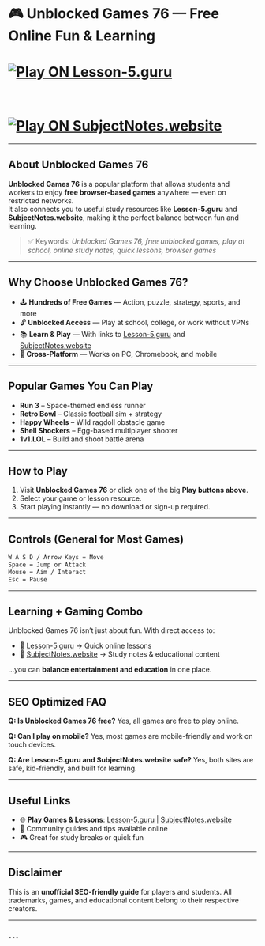 

# 🎮 Unblocked Games 76 — Free Online Fun & Learning

<p align="center">
<h1>  <a href="https://lesson-5.guru" target="_blank">
    <img src="https://img.shields.io/badge/🚀-Play%20 on Lesson--5.guru-blue?style=for-the-badge&logo=google-chrome" alt="Play ON Lesson-5.guru">
  </a></h1>
  &nbsp;
<h1>  <a href="https://subjectnotes.website/" target="_blank">
    <img src="https://img.shields.io/badge/🎒-Play%20 on SubjectNotes.website-green?style=for-the-badge&logo=google-chrome" alt="Play ON SubjectNotes.website">
  </a></h1>
</p>

---

## About Unblocked Games 76
**Unblocked Games 76** is a popular platform that allows students and workers to enjoy **free browser-based games** anywhere — even on restricted networks.  
It also connects you to useful study resources like **Lesson-5.guru** and **SubjectNotes.website**, making it the perfect balance between fun and learning.  

> ✅ Keywords: *Unblocked Games 76, free unblocked games, play at school, online study notes, quick lessons, browser games*

---

## Why Choose Unblocked Games 76?
- 🕹️ **Hundreds of Free Games** — Action, puzzle, strategy, sports, and more  
- 🔓 **Unblocked Access** — Play at school, college, or work without VPNs  
- 📚 **Learn & Play** — With links to [Lesson-5.guru](https://lesson-5.guru) and [SubjectNotes.website](https://subjectnotes.website/)  
- 📱 **Cross-Platform** — Works on PC, Chromebook, and mobile  

---

## Popular Games You Can Play
- **Run 3** – Space-themed endless runner  
- **Retro Bowl** – Classic football sim + strategy  
- **Happy Wheels** – Wild ragdoll obstacle game  
- **Shell Shockers** – Egg-based multiplayer shooter  
- **1v1.LOL** – Build and shoot battle arena  

---

## How to Play
1. Visit **Unblocked Games 76** or click one of the big **Play buttons above**.  
2. Select your game or lesson resource.  
3. Start playing instantly — no download or sign-up required.  

---

## Controls (General for Most Games)
```txt
W A S D / Arrow Keys = Move
Space = Jump or Attack
Mouse = Aim / Interact
Esc = Pause
````

---

## Learning + Gaming Combo

Unblocked Games 76 isn’t just about fun. With direct access to:

* 🚀 [Lesson-5.guru](https://lesson-5.guru) → Quick online lessons
* 🎒 [SubjectNotes.website](https://subjectnotes.website/) → Study notes & educational content

…you can **balance entertainment and education** in one place.

---

## SEO Optimized FAQ

**Q: Is Unblocked Games 76 free?**
Yes, all games are free to play online.

**Q: Can I play on mobile?**
Yes, most games are mobile-friendly and work on touch devices.

**Q: Are Lesson-5.guru and SubjectNotes.website safe?**
Yes, both sites are safe, kid-friendly, and built for learning.

---

## Useful Links

* 🌐 **Play Games & Lessons**: [Lesson-5.guru](https://lesson-5.guru) | [SubjectNotes.website](https://subjectnotes.website/)
* 📘 Community guides and tips available online
* 🎮 Great for study breaks or quick fun

---

## Disclaimer

This is an **unofficial SEO-friendly guide** for players and students.
All trademarks, games, and educational content belong to their respective creators.

---

```

---


